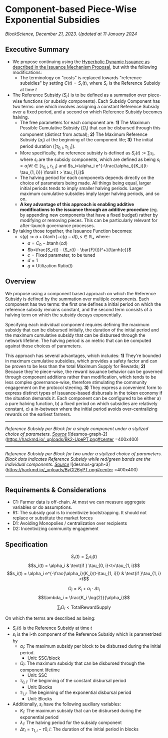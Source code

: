 # Component-based Piece-Wise Exponential Subsidies 

*BlockScience, December 21, 2023. Updated at 11 January 2024*

## Executive Summary

- We propose continuing using the [Hyperbolic Dynamic Issuance as described in the Issuance Mechanism Proposal](/GUzjDVm0TW2CulWAbetBWA), but with the following modifications:
    - The terminology on "costs" is replaced towards "reference subsidies" by setting $C(t)=S_r(t)$, where $S_r$ is the Reference Subsidy at time $t$
- The Reference Subsidy ($S_r$) is to be defined as a summation over piece-wise functions (or subsidy components). Each Subsidy Component has two terms: one which involves assigning a constant Reference Subsidy over a fixed period, and a second on which Reference Subsidy becomes halving.
    - The free parameters for each component are: **1)** The Maximum Possible Cumulative Subsidy ($\Omega_i$) that can be disbursed through this component (distinct from actual); **2)** The Maximum Reference Subsidy ($\alpha_i$) at the beginning of the component life; **3)** The initial period duration ($[\tau_{0, i},\tau_{1, i}]$).
    - More specifically, the reference subsidy is defined as $S_r(t):=\sum s_i$, where $s_i$ are the subsidy components, which are defined as being $s_i=\alpha_i \forall t \in [\tau_{0, i},\tau_{1, i}]$ and $s_i=\alpha_i e^{-\frac{\alpha_i}{K_i}(t-\tau_{1, i})} \forall t > \tau_{1,i}$
    - The halving period for each components depends directly on the choice of parameters being made. All things being equal, larger initial periods tends to imply smaller halving periods. Larger maximum cumulative subsidies imply larger halving periods, and so on.
    - **A key advantage of this approach is enabling additive modifications to the issuance through an additive procedure** (eg. by appending new components that have a fixed budget) rather by modifying or removing pieces. This can be particularly relevant for after-launch governance processes.
- By taking those together, the Issuance Function becomes:
    - $s(g) := a + b \tanh(-c(g - d)), s \in \mathbb{R}_+$ where:
        - $a=C_0-b \tanh (cd)$
        - $b=\frac{S_r(t) - (S_r(t) - \bar{F}(t))^+}{\tanh{c}}$
        - $c=\text{Fixed parameter, to be tuned}$
        - $d=1$
        - $g=\text{Utilization Ratio}(t)$

## Overview

We propose using a component based approach on which the Reference Subsidy is defined by the summation over multiple components. Each component has two terms: the first one defines a initial period on which the reference subsidy remains constant, and the second term consists of a halving term on which the subsidy decays exponentially. 

Specifying each individual component requires defining the maximum subsidy that can be disbursed initially, the duration of the initial period and the maximum cumulative subsidy that can be disbursed through the network lifetime. The halving period is an metric that can be computed against those choices of parameters.

This approach has several advantages, which includes: **1)** They're bounded in maximum cumulative subsidies, which provides a safety factor and can be proven to be less than the total Maximum Supply for Rewards; **2)** Because they're piece-wise, the reward issuance behavior can be governed through component additions rather than modification, which tends to be less complex governance-wise, therefore stimulating the community engagement on the protocol steering. **3)** They express a convenient form to express distinct types of issuance-based disbursals in the token economy if the situation demands it. Each component can be configured to be either a) a pure halving function, b) a fixed period on which subsidies are relatively constant, c) a in-between where the initial period avoids over-centralizing rewards on the earliest farmers.


---
*Reference Subsidy per Block for a single component under a stylized choice of parameters. [Source](https://www.desmos.com/calculator/tgdkgx3gdh)* 
![desmos-graph-2](https://hackmd.io/_uploads/Bk2-UpePT.png#center =400x400)

---
*Reference Subsidy per Block for two under a stylized choice of parameters. Black dots indicates Reference Subsidy while red/green bands are the individual components. [Source](https://www.desmos.com/calculator/rgb6hx59l0)*
![desmos-graph-3](https://hackmd.io/_uploads/ByGl26gPT.png#center =400x400)

---

## Requirements & Considerations

- C1: Farmer data is off-chain. At most we can measure aggregate variables or do assumptions.
- R1: The subsidy goal is to incentivize bootstrapping. It should not replace or substitute the market forces
- D1: Avoiding Monopolies / centralization over recipients
- D2: Incentivizing community engagement 

## Specification

$$S_r(t) = \sum_i s_i(t)$$
$$s_i(t) = \alpha_i & \text{if }  \tau_{0, i}<t<\tau_{1, i}$$
$$s_i(t) = \alpha_i e^{-\frac{\alpha_i}{K_i}(t-\tau_{1, i})} &  \text{if }\tau_{1, i}<t$$

$$\Omega_i = K_i + \alpha_i \cdot \Delta \tau_i$$
$$\lambda_i = \frac{K_i \log{2}}{\alpha_i}$$

$$\sum_i \Omega_i < \text{TotalRewardSupply}{}$$

On which the terms are described as being:
- $S_r(t)$ is the Reference Subsidy at time $t$ 
- $s_i$ is the i-th component of the Reference Subsidy which is parametrized by 
    - $\alpha_i$: The maximum subsidy per block to be disbursed during the initial period. 
        - Unit: SSC/block
    - $\Omega_i$: The maximum subsidy that can be disbursed through the component lifetime
        - Unit: SSC
    - $\tau_{0, i}$: The beginning of the constant disbursal period
        - Unit: Blocks
    - $\tau_{1, i}$: The beginning of the exponential disbursal period
        - Unit: Blocks
- Additionally, $s_i$ have the following auxiliary variables:
    - $K_i$: The maximum subsidy that can be disbursed during the exponential period
    - $\lambda_i$: The halving period for the subsidy component
    - $\Delta \tau_i=\tau_{1, i} - \tau{0, i}$: The duration of the initial period in blocks


